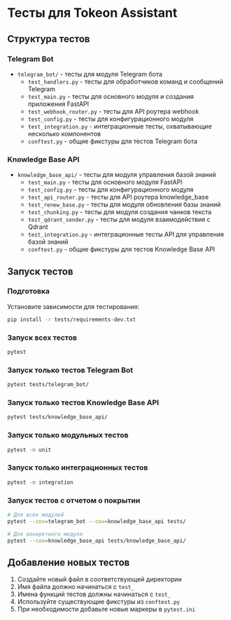 # Тесты для Tokeon Assistant

## Структура тестов

### Telegram Bot
- `telegram_bot/` - тесты для модуля Telegram бота
  - `test_handlers.py` - тесты для обработчиков команд и сообщений Telegram
  - `test_main.py` - тесты для основного модуля и создания приложения FastAPI
  - `test_webhook_router.py` - тесты для API роутера webhook
  - `test_config.py` - тесты для конфигурационного модуля
  - `test_integration.py` - интеграционные тесты, охватывающие несколько компонентов
  - `conftest.py` - общие фикстуры для тестов Telegram бота

### Knowledge Base API
- `knowledge_base_api/` - тесты для модуля управления базой знаний
  - `test_main.py` - тесты для основного модуля FastAPI
  - `test_config.py` - тесты для конфигурационного модуля
  - `test_api_router.py` - тесты для API роутера knowledge_base
  - `test_renew_base.py` - тесты для модуля обновления базы знаний
  - `test_chunking.py` - тесты для модуля создания чанков текста
  - `test_qdrant_sender.py` - тесты для модуля взаимодействия с Qdrant
  - `test_integration.py` - интеграционные тесты API для управления базой знаний
  - `conftest.py` - общие фикстуры для тестов Knowledge Base API

## Запуск тестов

### Подготовка

Установите зависимости для тестирования:

```bash
pip install -r tests/requirements-dev.txt
```

### Запуск всех тестов

```bash
pytest
```

### Запуск только тестов Telegram Bot

```bash
pytest tests/telegram_bot/
```

### Запуск только тестов Knowledge Base API

```bash
pytest tests/knowledge_base_api/
```

### Запуск только модульных тестов

```bash
pytest -m unit
```

### Запуск только интеграционных тестов

```bash
pytest -m integration
```

### Запуск тестов с отчетом о покрытии

```bash
# Для всех модулей
pytest --cov=telegram_bot --cov=knowledge_base_api tests/

# Для конкретного модуля
pytest --cov=knowledge_base_api tests/knowledge_base_api/
```

## Добавление новых тестов

1. Создайте новый файл в соответствующей директории
2. Имя файла должно начинаться с `test_`
3. Имена функций тестов должны начинаться с `test_`
4. Используйте существующие фикстуры из `conftest.py`
5. При необходимости добавьте новые маркеры в `pytest.ini` 